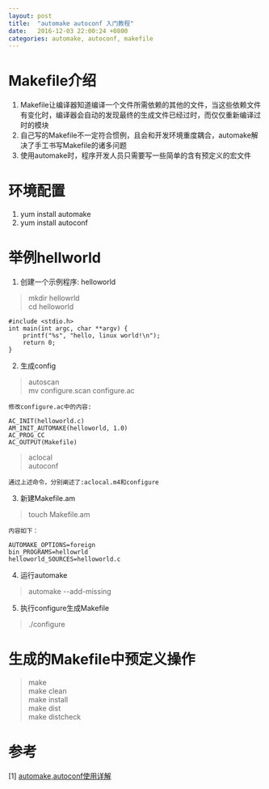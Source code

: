 ```yaml
---
layout: post
title:  "automake autoconf 入门教程"
date:   2016-12-03 22:00:24 +0800
categories: automake, autoconf, makefile
---
```

# Makefile介绍    
1. Makefile让编译器知道编译一个文件所需依赖的其他的文件，当这些依赖文件有变化时，编译器会自动的发现最终的生成文件已经过时，而仅仅重新编译过时的模块    
2. 自己写的Makefile不一定符合惯例，且会和开发环境重度耦合，automake解决了手工书写Makefile的诸多问题   
3. 使用automake时，程序开发人员只需要写一些简单的含有预定义的宏文件   

# 环境配置   
1. yum install automake    
2. yum install autoconf   

# 举例hellworld    

1. 创建一个示例程序: helloworld    
> mkdir hellowrld    
> cd helloworld    

```
#include <stdio.h>
int main(int argc, char **argv) {     
    printf("%s", "hello, linux world!\n");     
    return 0;
}    
```

2. 生成config   
> autoscan    
> mv configure.scan configure.ac    

    修改configure.ac中的内容:
```   
AC_INIT(helloworld.c)
AM_INIT_AUTOMAKE(helloworld, 1.0)    
AC_PROG_CC    
AC_OUTPUT(Makefile)   
```
> aclocal    
> autoconf   

    通过上述命令，分别阐述了:aclocal.m4和configure

3. 新建Makefile.am   
> touch Makefile.am   

    内容如下：   
```     
AUTOMAKE_OPTIONS=foreign    
bin_PROGRAMS=hellowrld   
helloworld_SOURCES=helloworld.c   
```

4. 运行automake    
> automake --add-missing    

5. 执行configure生成Makefile   
> ./configure   

# 生成的Makefile中预定义操作    
> make    
> make clean    
> make install   
> make dist   
> make distcheck   




# 参考   
[1] [automake,autoconf使用详解](http://www.laruence.com/2009/11/18/1154.html)   

